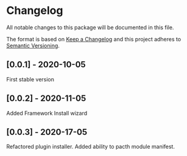# Changelog
All notable changes to this package will be documented in this file.

The format is based on [Keep a Changelog](http://keepachangelog.com/en/1.0.0/)
and this project adheres to [Semantic Versioning](http://semver.org/spec/v2.0.0.html).

## [0.0.1] - 2020-10-05
First stable version

## [0.0.2] - 2020-11-05
Added Framework Install wizard

## [0.0.3] - 2020-17-05
Refactored plugin installer. Added ability to pacth module manifest.
